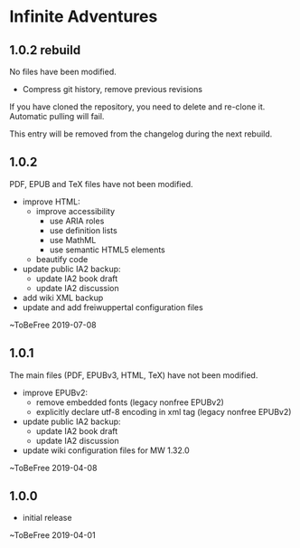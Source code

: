 # Infinite Adventures

## 1.0.2 rebuild

No files have been modified.

* Compress git history, remove previous revisions

If you have cloned the repository, you need to delete and re-clone it.
Automatic pulling will fail.

This entry will be removed from the changelog during the next rebuild.

## 1.0.2

PDF, EPUB and TeX files have not been modified.

* improve HTML:
    * improve accessibility
        * use ARIA roles
        * use definition lists
        * use MathML
        * use semantic HTML5 elements
    * beautify code
* update public IA2 backup:
    * update IA2 book draft
    * update IA2 discussion
* add wiki XML backup
* update and add freiwuppertal configuration files

~ToBeFree 2019-07-08

## 1.0.1

The main files (PDF, EPUBv3, HTML, TeX) have not been modified.

* improve EPUBv2:
    * remove embedded fonts (legacy nonfree EPUBv2)
    * explicitly declare utf-8 encoding in xml tag (legacy nonfree EPUBv2)
* update public IA2 backup:
    * update IA2 book draft
    * update IA2 discussion
* update wiki configuration files for MW 1.32.0

~ToBeFree 2019-04-08

## 1.0.0

* initial release

~ToBeFree 2019-04-01
